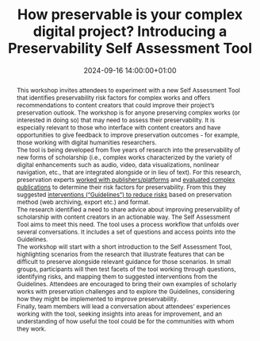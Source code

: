 ---
abstract: "This workshop invites attendees to experiment with a new Self Assessment
  Tool that identifies preservability risk factors for complex works and offers recommendations
  to content creators that could improve their project’s preservation outlook. The
  workshop is for anyone preserving complex works (or interested in doing so) that
  may need to assess their preservability. It is especially relevant to those who
  interface with content creators and have opportunities to give feedback to improve
  preservation outcomes - for example, those working with digital humanities researchers.\n\nThe
  tool is being developed from five years of research into the preservability of new
  forms of scholarship (i.e., complex works characterized by the variety of digital
  enhancements such as audio, video, data visualizations, nonlinear navigation, etc.,
  that are integrated alongside or in lieu of text). For this research, preservation
  experts [worked with publishers/platforms][1] and [evaluated complex publications][2]
  to determine their risk factors for preservability. From this they suggested [interventions
  (“Guidelines”) to reduce risks][3] based on preservation method (web archiving,
  export etc.) and format. \n\nThe research identified a need to share advice about
  improving preservability of scholarship with content creators in an actionable way.
  The Self Assessment Tool aims to meet this need. The tool uses a process workflow
  that unfolds over several conversations. It includes a set of questions and access
  points into the Guidelines.\n\nThe workshop will start with a short introduction
  to the Self Assessment Tool, highlighting scenarios from the research that illustrate
  features that can be difficult to preserve alongside relevant guidance for those
  scenarios. In small groups, participants will then test facets of the tool working
  through questions, identifying risks, and mapping them to suggested interventions
  from the Guidelines. Attendees are encouraged to bring their own examples of scholarly
  works with preservation challenges and to explore the Guidelines, considering how
  they might be implemented to improve preservability. \n\nFinally, team members will
  lead a conversation about attendees’ experiences working with the tool, seeking
  insights into areas for improvement, and an understanding of how useful the tool
  could be for the communities with whom they work.\n\n\n  [1]: https://guides.nyu.edu/blog/The-Andrew-W-Mellon-Foundation-Awards-NYU-502400-For-Libraries-Project-to-Expand-Capabilities-F\n
  \ [2]: https://archive.nyu.edu/handle/2451/63332\n  [3]: https://preservingnewforms.dlib.nyu.edu/"
creators:
- Angela Spinazzè
- ' Scott Witmer'
- ' Karen Hanson'
- ' Jonathan Greenberg'
- ' Thib Guicherd-Callin'
date: 2024-09-16 14:00:00+01:00
document_url: null
grand_parent: iPRES
institutions: []
keywords:
- approaches to preservation
- from document to data
landing_page_url: ''
language: eng
layout: publication
license: Creative Commons Attribution 4.0 (CC-BY-4.0)
notes_url: ''
parent: iPRES 2024
publication_type: workshop
size: null
slides_url: ''
source_name: iPRES
stream_url: ''
title: How preservable is your complex digital project? Introducing a Preservability
  Self Assessment Tool
year: 2024
---
